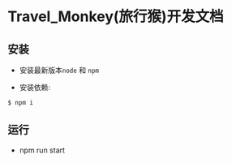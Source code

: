 # Travel_Monkey(旅行猴)开发文档

## 安装

* 安装最新版本```node``` 和 ```npm```

* 安装依赖:

```bash
$ npm i
```

## 运行

* npm run start

